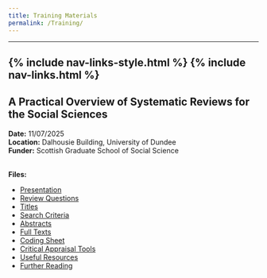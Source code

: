 ```yaml
---
title: Training Materials
permalink: /Training/
---
```

---
{% include nav-links-style.html %}
{% include nav-links.html %}
---

## A Practical Overview of Systematic Reviews for the Social Sciences
**Date:** 11/07/2025 <br>
**Location:** Dalhousie Building, University of Dundee <br>
**Funder:** Scottish Graduate School of Social Science <br><br>

**Files:**
- [Presentation](/assets/files/Presentation.pptx)
- [Review Questions](/assets/files/Review_Questions.pdf)
- [Titles](/assets/files/Titles.pdf)
- [Search Criteria](/assets/files/Search_Criteria.pdf)
- [Abstracts](/assets/files/Abstracts.pdf)
- [Full Texts](/assets/files/Full_Texts.pdf)
- [Coding Sheet](/assets/files/Coding_Sheet.XLSX)
- [Critical Appraisal Tools](/assets/files/Critical_Appraisal_Tools.pdf)
- [Useful Resources](/assets/files/Useful_Resources.pdf)
- [Further Reading](/assets/files/Further_Reading.pdf)
